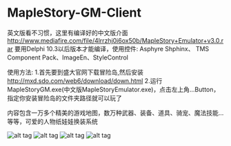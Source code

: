 # MapleStory-GM-Client
英文版看不习惯，这里有编译好的中文版介面
http://www.mediafire.com/file/4lrrzhj0i6ox50b/MapleStory+Emulator+v3.0.rar
要用Delphi 10.3以后版本才能编译，使用控件: Asphyre Shphinx、 TMS Component Pack、ImageEn、StyleControl

使用方法:
1.首先要到盛大官网下载冒险岛,然后安装
http://mxd.sdo.com/web6/download/down.html
2.运行MapleStoryGM.exe(中文版MapleStoryEmulator.exe)，点击左上角...Button， 指定你安装冒险岛的文件夹路径就可以玩了

内容包含一万多个精美的游戏地图，数万种武器、装备、道具、骑宠、魔法技能...等等，可爱的人物纸娃娃换装系统

![alt tag](https://i.imgur.com/Vep2nUb.jpg"")
![alt tag](https://i.imgur.com/xJo1foC.jpg"")
![alt tag](https://i.imgur.com/vB4bceS.jpg " ")
![alt tag](https://i.imgur.com/VbfDRVw.jpg "")

